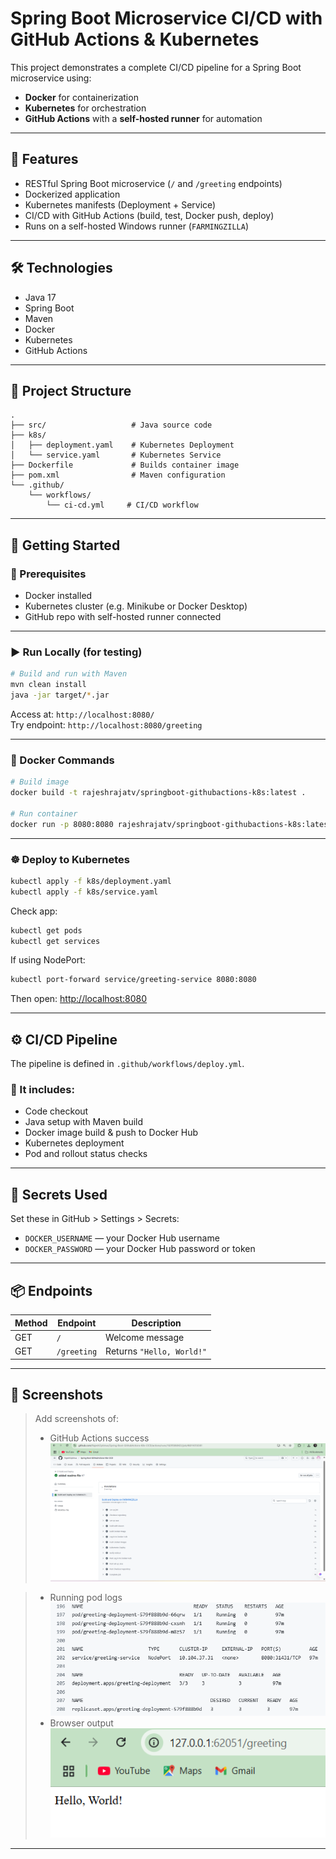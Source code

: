 # Spring Boot Microservice CI/CD with GitHub Actions & Kubernetes

This project demonstrates a complete CI/CD pipeline for a Spring Boot microservice using:
- **Docker** for containerization
- **Kubernetes** for orchestration
- **GitHub Actions** with a **self-hosted runner** for automation

---

## 🌟 Features

- RESTful Spring Boot microservice (`/` and `/greeting` endpoints)
- Dockerized application
- Kubernetes manifests (Deployment + Service)
- CI/CD with GitHub Actions (build, test, Docker push, deploy)
- Runs on a self-hosted Windows runner (`FARMINGZILLA`)

---

## 🛠️ Technologies

- Java 17
- Spring Boot
- Maven
- Docker
- Kubernetes
- GitHub Actions

---

## 📁 Project Structure

```text
.
├── src/                   # Java source code
├── k8s/
│   ├── deployment.yaml    # Kubernetes Deployment
│   └── service.yaml       # Kubernetes Service
├── Dockerfile             # Builds container image
├── pom.xml                # Maven configuration
└── .github/
    └── workflows/
        └── ci-cd.yml     # CI/CD workflow
```

---

## 🚀 Getting Started

### 🔧 Prerequisites

- Docker installed
- Kubernetes cluster (e.g. Minikube or Docker Desktop)
- GitHub repo with self-hosted runner connected

---

### ▶️ Run Locally (for testing)

```bash
# Build and run with Maven
mvn clean install
java -jar target/*.jar
```

Access at: `http://localhost:8080/`  
Try endpoint: `http://localhost:8080/greeting`

---

### 🐳 Docker Commands

```bash
# Build image
docker build -t rajeshrajatv/springboot-githubactions-k8s:latest .

# Run container
docker run -p 8080:8080 rajeshrajatv/springboot-githubactions-k8s:latest
```

---

### ☸️ Deploy to Kubernetes

```bash
kubectl apply -f k8s/deployment.yaml
kubectl apply -f k8s/service.yaml
```

Check app:

```bash
kubectl get pods
kubectl get services
```

If using NodePort:

```bash
kubectl port-forward service/greeting-service 8080:8080
```

Then open: [http://localhost:8080](http://localhost:8080)

---

## ⚙️ CI/CD Pipeline

The pipeline is defined in `.github/workflows/deploy.yml`.

### 🔁 It includes:

- Code checkout
- Java setup with Maven build
- Docker image build & push to Docker Hub
- Kubernetes deployment
- Pod and rollout status checks

---

## 🔐 Secrets Used

Set these in GitHub > Settings > Secrets:

- `DOCKER_USERNAME` — your Docker Hub username
- `DOCKER_PASSWORD` — your Docker Hub password or token

---

## 📦 Endpoints

| Method | Endpoint        | Description                  |
|--------|------------------|------------------------------|
| GET    | `/`              | Welcome message              |
| GET    | `/greeting`      | Returns `"Hello, World!"`    |

---

## 📸 Screenshots

> Add screenshots of:
> - GitHub Actions success
![alt text](image.png)

> - Running pod logs
![alt text](image-1.png)
> - Browser output
![alt text](image-2.png)

---